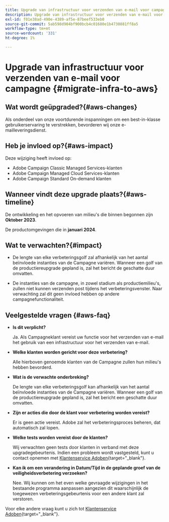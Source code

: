 ```yaml
---
title: Upgrade van infrastructuur voor verzenden van e-mail voor campagne
description: Upgrade van infrastructuur voor verzenden van e-mail voor campagne
exl-id: f01e38ad-490e-4389-af5e-87beef533eb0
source-git-commit: 5ab598d904bf900bcb4c01680e1b4730881ff8a5
workflow-type: tm+mt
source-wordcount: '331'
ht-degree: 1%

---
```


# Upgrade van infrastructuur voor verzenden van e-mail voor campagne {#migrate-infra-to-aws}

## Wat wordt geüpgraded?{#aws-changes}

Als onderdeel van onze voortdurende inspanningen om een best-in-klasse gebruikerservaring te verstrekken, bevorderen wij onze e-mailleveringsdienst.

## Heb je invloed op?{#aws-impact}

Deze wijziging heeft invloed op:

* Adobe Campaign Classic Managed Services-klanten
* Adobe Campaign Managed Cloud Services-klanten
* Adobe Campaign Standard On-demand klanten

## Wanneer vindt deze upgrade plaats?{#aws-timeline}

De ontwikkeling en het opvoeren van milieu&#39;s die binnen begonnen zijn **Oktober 2023**.

De productomgevingen die in **januari 2024**.

## Wat te verwachten?{#impact}

* De lengte van elke verbeteringsgolf zal afhankelijk van het aantal beïnvloede instanties van de Campagne variëren. Wanneer een golf van de productiereupgrade gepland is, zal het bericht de geschatte duur omvatten.

* De instanties van de campagne, in zowel stadium als productiemilieu&#39;s, zullen niet kunnen verzenden post tijdens het verbeteringsvenster. Naar verwachting zal dit geen invloed hebben op andere campagnefunctionaliteit.

## Veelgestelde vragen {#aws-faq}

* **Is dit verplicht?**

  Ja. Als Campagneklant vereist uw functie voor het verzenden van e-mail het gebruik van een infrastructuur voor het verzenden van e-mail.

* **Welke klanten worden gericht voor deze verbetering?**

  Alle hierboven genoemde klanten van de Campagne zullen hun milieu&#39;s hebben bevorderd.

* **Wat is de verwachte onderbreking?**

  De lengte van elke verbeteringsgolf kan afhankelijk van het aantal beïnvloede instanties van de Campagne variëren. Wanneer een golf van de productiereupgrade gepland is, zal het bericht een geschatte duur omvatten.

* **Zijn er acties die door de klant voor verbetering worden vereist?**

  Er is geen actie vereist. Adobe zal het verbeteringsproces beheren, dat automatisch zal lopen.

* **Welke tests worden vereist door de klanten?**

  Wij verwachten geen tests door klanten in verband met deze upgradegebeurtenis. Indien een probleem wordt vastgesteld, kunt u contact opnemen met [Klantenservice Adoben](https://experienceleague.adobe.com/nl?support-solution=Campaign#support){target="_blank"}.


* **Kan ik om een verandering in Datum/Tijd in de geplande groef van de veiligheidsverbetering verzoeken?**

  Nee. Wij kunnen om het even welke gevraagde wijzigingen in het bestaande programma aanpassen aangezien dit waarschijnlijk de toegewezen verbeteringsgebeurtenis voor een andere klant zal verstoren.

Voor elke andere vraag kunt u zich tot [Klantenservice Adoben](https://experienceleague.adobe.com/nl?support-solution=Campaign#support){target="_blank"}.
